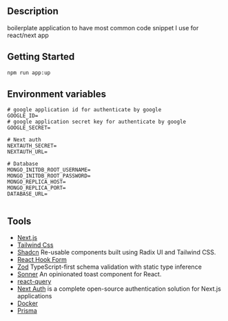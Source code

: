 ## Description

boilerplate application to have most common code snippet I use for react/next app

## Getting Started

```bash
npm run app:up
```

## Environment variables

```
# google application id for authenticate by google
GOOGLE_ID=
# google application secret key for authenticate by google
GOOGLE_SECRET=

# Next auth
NEXTAUTH_SECRET=
NEXTAUTH_URL=

# Database
MONGO_INITDB_ROOT_USERNAME=
MONGO_INITDB_ROOT_PASSWORD=
MONGO_REPLICA_HOST=
MONGO_REPLICA_PORT=
DATABASE_URL=


```

## Tools

- [Next.js](https://nextjs.org/docs)
- [Tailwind Css](https://tailwindcss.com/)
- [Shadcn](https://ui.shadcn.com/) Re-usable components built using Radix UI and Tailwind CSS.
- [React Hook Form](https://www.react-hook-form.com/)
- [Zod](https://zod.dev/) TypeScript-first schema validation with static type inference
- [Sonner](https://sonner.emilkowal.ski/) An opinionated toast component for React.
- [react-query](https://tanstack.com/query/v4/docs/react/overview)
- [Next Auth](https://next-auth.js.org/) is a complete open-source authentication solution for Next.js applications
- [Docker](https://www.docker.com/)
- [Prisma](https://www.prisma.io/)
